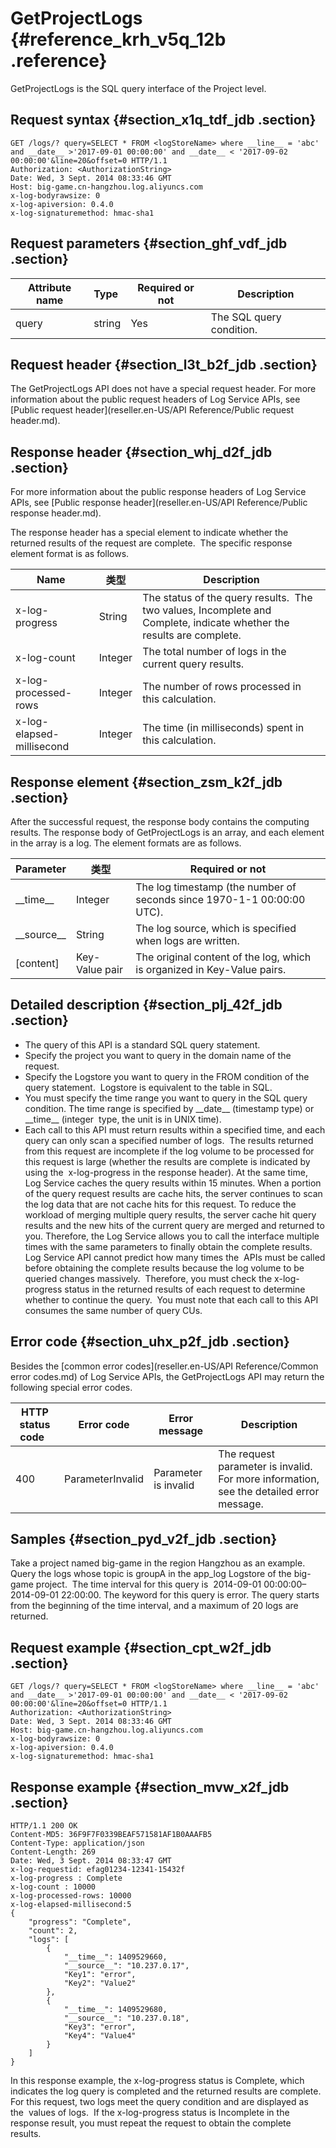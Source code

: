 # GetProjectLogs {#reference_krh_v5q_12b .reference}

GetProjectLogs is the SQL query interface of the Project level.

## Request syntax {#section_x1q_tdf_jdb .section}

```
GET /logs/? query=SELECT * FROM <logStoreName> where __line__ = 'abc' and __date__ >'2017-09-01 00:00:00' and __date__ < '2017-09-02 00:00:00'&line=20&offset=0 HTTP/1.1
Authorization: <AuthorizationString>
Date: Wed, 3 Sept. 2014 08:33:46 GMT
Host: big-game.cn-hangzhou.log.aliyuncs.com
x-log-bodyrawsize: 0
x-log-apiversion: 0.4.0
x-log-signaturemethod: hmac-sha1
```

## Request parameters {#section_ghf_vdf_jdb .section}

|Attribute name|Type |Required or not|Description|
|--------------|-----|---------------|-----------|
|query|string|Yes|The SQL query condition.|

## Request header {#section_l3t_b2f_jdb .section}

The GetProjectLogs API does not have a special request header. For more information about the public request headers of Log Service APIs, see [Public request header](reseller.en-US/API Reference/Public request header.md).

## Response header {#section_whj_d2f_jdb .section}

For more information about the public response headers of Log Service APIs, see [Public response header](reseller.en-US/API Reference/Public response header.md).

The response header has a special element to indicate whether the returned results of the request are complete.  The specific response element format is as follows.

|Name |类型|Description|
|-----|--|-----------|
|x-log-progress|String|The status of the query results.  The two values, Incomplete and Complete, indicate whether the results are complete.|
|x-log-count|Integer|The total number of logs in the current query results.|
|x-log-processed-rows|Integer|The number of rows processed in this calculation.|
|x-log-elapsed-millisecond|Integer|The time \(in milliseconds\) spent in this calculation.|

## Response element {#section_zsm_k2f_jdb .section}

After the successful request, the response body contains the computing results. The response body of GetProjectLogs is an array, and each element in the array is a log. The element formats are as follows.

|Parameter|类型|Required or not|
|---------|--|---------------|
|\_\_time\_\_|Integer|The log timestamp \(the number of seconds since 1970-1-1 00:00:00 UTC\).|
|\_\_source\_\_|String|The log source, which is specified when logs are written.|
|\[content\]|Key-Value pair|The original content of the log, which is organized in Key-Value pairs.|

## Detailed description {#section_plj_42f_jdb .section}

-   The query of this API is a standard SQL query statement.
-   Specify the project you want to query in the domain name of the request.
-   Specify the Logstore you want to query in the FROM condition of the query statement.  Logstore is equivalent to the table in SQL.
-   You must specify the time range you want to query in the SQL query condition. The time range is specified by \_\_date\_\_ \(timestamp type\) or \_\_time\_\_ \(integer  type, the unit is in UNIX time\).
-   Each call to this API must return results within a specified time, and each query can only scan a specified number of logs.  The results returned from this request are incomplete if the log volume to be processed for this request is large \(whether the results are complete is indicated by using the  x-log-progress in the response header\). At the same time, Log Service caches the query results within 15 minutes. When a portion of the query request results are cache hits, the server continues to scan the log data that are not cache hits for this request. To reduce the workload of merging multiple query results, the server cache hit query results and the new hits of the current query are merged and returned to you. Therefore, the Log Service allows you to call the interface multiple times with the same parameters to finally obtain the complete results. Log Service API cannot predict how many times the  APIs must be called before obtaining the complete results because the log volume to be queried changes massively.  Therefore, you must check the x-log-progress status in the returned results of each request to determine whether to continue the query.  You must note that each call to this API consumes the same number of query CUs.

## Error code {#section_uhx_p2f_jdb .section}

Besides the [common error codes](reseller.en-US/API Reference/Common error codes.md) of Log Service APIs, the GetProjectLogs API may return the following special error codes.

|HTTP status code  |Error code|Error message|Description|
|------------------|----------|-------------|-----------|
|400 |ParameterInvalid|Parameter is invalid|The request parameter is invalid. For more information, see the detailed error message.|

## Samples {#section_pyd_v2f_jdb .section}

Take a project named big-game in the region Hangzhou as an example. Query the logs whose topic is groupA in the app\_log Logstore of the big-game project.  The time interval for this query is  2014-09-01 00:00:00–2014-09-01 22:00:00. The keyword for this query is error. The query starts from the beginning of the time interval, and a maximum of 20 logs are returned.

## Request example {#section_cpt_w2f_jdb .section}

```
GET /logs/? query=SELECT * FROM <logStoreName> where __line__ = 'abc' and __date__ >'2017-09-01 00:00:00' and __date__ < '2017-09-02 00:00:00'&line=20&offset=0 HTTP/1.1
Authorization: <AuthorizationString>
Date: Wed, 3 Sept. 2014 08:33:46 GMT
Host: big-game.cn-hangzhou.log.aliyuncs.com
x-log-bodyrawsize: 0
x-log-apiversion: 0.4.0
x-log-signaturemethod: hmac-sha1
```

## Response example {#section_mvw_x2f_jdb .section}

```
HTTP/1.1 200 OK
Content-MD5: 36F9F7F0339BEAF571581AF1B0AAAFB5
Content-Type: application/json
Content-Length: 269
Date: Wed, 3 Sept. 2014 08:33:47 GMT
x-log-requestid: efag01234-12341-15432f
x-log-progress : Complete
x-log-count : 10000
x-log-processed-rows: 10000
x-log-elapsed-millisecond:5
{
    "progress": "Complete",
    "count": 2,
    "logs": [
        {
            "__time__": 1409529660,
            "__source__": "10.237.0.17",
            "Key1": "error",
            "Key2": "Value2"
        },
        {
            "__time__": 1409529680,
            "__source__": "10.237.0.18",
            "Key3": "error",
            "Key4": "Value4"
        }
    ]
}
```

In this response example, the x-log-progress status is Complete, which indicates the log query is completed and the returned results are complete.  For this request, two logs meet the query condition and are displayed as the  values of logs.  If the x-log-progress status is Incomplete in the response result, you must repeat the request to obtain the complete results. 

